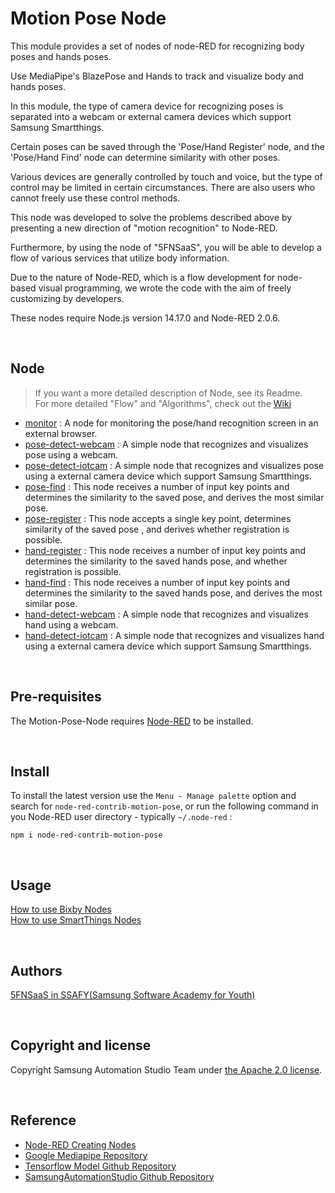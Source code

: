 # Motion Pose Node

This module provides a set of nodes of node-RED for recognizing body poses and hands poses.

Use MediaPipe's BlazePose and Hands to track and visualize body and hands poses.

In this module, the type of camera device for recognizing poses is separated into a webcam or external camera devices which support Samsung Smartthings.

Certain poses can be saved through the 'Pose/Hand Register' node, and the 'Pose/Hand Find' node can determine similarity with other poses.

Various devices are generally controlled by touch and voice, but the type of control may be limited in certain circumstances. There are also users who cannot freely use these control methods.

This node was developed to solve the problems described above by presenting a new direction of "motion recognition" to Node-RED.

Furthermore, by using the node of "5FNSaaS", you will be able to develop a flow of various services that utilize body information.

Due to the nature of Node-RED, which is a flow development for node-based visual programming, we wrote the code with the aim of freely customizing by developers.

These nodes require Node.js version 14.17.0 and Node-RED 2.0.6.

<br>

## Node
> If you want a more detailed description of Node, see its Readme. <br> For more detailed "Flow" and "Algorithms", check out the [Wiki](https://github.com/5FNSaaS/node-red-contrib-motion-pose/wiki)
- [monitor](https://github.com/5FNSaaS/node-red-contrib-motion-pose/tree/master/monitor) : A node for monitoring the pose/hand recognition screen in an external browser.
- [pose-detect-webcam](https://github.com/5FNSaaS/node-red-contrib-motion-pose/tree/master/body/pose-detect-webcam) : A simple node that recognizes and visualizes pose using a webcam.
- [pose-detect-iotcam](https://github.com/5FNSaaS/node-red-contrib-motion-pose/tree/master/body/pose-detect-iotcam) : A simple node that recognizes and visualizes pose using a external camera device which support Samsung Smartthings.
- [pose-find](https://github.com/5FNSaaS/node-red-contrib-motion-pose/tree/master/body/pose-find) : This node receives a number of input key points and determines the similarity to the saved pose, and derives the most similar pose.
- [pose-register](https://github.com/5FNSaaS/node-red-contrib-motion-pose/tree/master/body/pose-register) : This node accepts a single key point, determines similarity of the saved pose , and derives whether registration is possible.
- [hand-register](https://github.com/5FNSaaS/node-red-contrib-motion-pose/tree/master/hand/hand-register) : This node receives a number of input key points and determines the similarity to the saved hands pose, and whether registration is possible.
- [hand-find](https://github.com/5FNSaaS/node-red-contrib-motion-pose/tree/master/hand/hand-find) : This node receives a number of input key points and determines the similarity to the saved hands pose, and derives the most similar pose.
- [hand-detect-webcam](https://github.com/5FNSaaS/node-red-contrib-motion-pose/tree/master/hand/hand-detect-webcam) : A simple node that recognizes and visualizes hand using a webcam.
- [hand-detect-iotcam](https://github.com/5FNSaaS/node-red-contrib-motion-pose/tree/master/hand/hand-detect-iotcam) : A simple node that recognizes and visualizes hand using a external camera device which support Samsung Smartthings.

<br>

## Pre-requisites

The Motion-Pose-Node requires [Node-RED](https://nodered.org/) to be installed.

<br>

## Install

To install the latest version use the `Menu - Manage palette` option and search for `node-red-contrib-motion-pose`, or run the following command in you Node-RED user directory - typically `~/.node-red` :

    npm i node-red-contrib-motion-pose

<br>

## Usage

[How to use Bixby Nodes](https://sasm.developer.samsung.com/tutorials/article_2_4)  
[How to use SmartThings Nodes](https://sasm.developer.samsung.com/tutorials/article_2_3)

<br>

## Authors
[5FNSaaS in SSAFY(Samsung Software Academy for Youth)](https://github.com/5FNSaaS)

<br>

## Copyright and license
Copyright Samsung Automation Studio Team under [the Apache 2.0 license](https://www.apache.org/licenses/LICENSE-2.0).

<br>

## Reference

- [Node-RED Creating Nodes](https://nodered.org/docs/creating-nodes/)
- [Google Mediapipe Repository](https://github.com/google/mediapipe)
- [Tensorflow Model Github Repository](https://github.com/tensorflow/tfjs-models)
- [SamsungAutomationStudio Github Repository](https://github.com/Samsung/SamsungAutomationStudio)